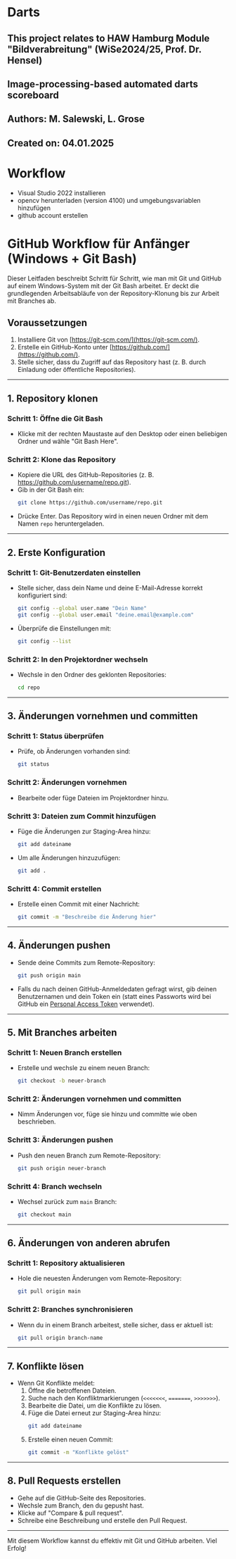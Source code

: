 # Darts
## This project relates to HAW Hamburg Module "Bildverabreitung" (WiSe2024/25, Prof. Dr. Hensel) 
## Image-processing-based automated darts scoreboard
## Authors: M. Salewski, L. Grose 
## Created on: 04.01.2025


# Workflow
- Visual Studio 2022 installieren 
- opencv herunterladen (version 4100) und umgebungsvariablen hinzufügen
- github account erstellen 

# GitHub Workflow für Anfänger (Windows + Git Bash)

Dieser Leitfaden beschreibt Schritt für Schritt, wie man mit Git und GitHub auf einem Windows-System mit der Git Bash arbeitet. Er deckt die grundlegenden Arbeitsabläufe von der Repository-Klonung bis zur Arbeit mit Branches ab.

## Voraussetzungen
1. Installiere Git von [https://git-scm.com/](https://git-scm.com/).
2. Erstelle ein GitHub-Konto unter [https://github.com/](https://github.com/).
3. Stelle sicher, dass du Zugriff auf das Repository hast (z. B. durch Einladung oder öffentliche Repositories).

---

## 1. Repository klonen
### Schritt 1: Öffne die Git Bash
- Klicke mit der rechten Maustaste auf den Desktop oder einen beliebigen Ordner und wähle "Git Bash Here".

### Schritt 2: Klone das Repository
- Kopiere die URL des GitHub-Repositories (z. B. https://github.com/username/repo.git).
- Gib in der Git Bash ein:
  ```bash
  git clone https://github.com/username/repo.git
  ```
- Drücke Enter. Das Repository wird in einen neuen Ordner mit dem Namen `repo` heruntergeladen.

---

## 2. Erste Konfiguration
### Schritt 1: Git-Benutzerdaten einstellen
- Stelle sicher, dass dein Name und deine E-Mail-Adresse korrekt konfiguriert sind:
  ```bash
  git config --global user.name "Dein Name"
  git config --global user.email "deine.email@example.com"
  ```
- Überprüfe die Einstellungen mit:
  ```bash
  git config --list
  ```

### Schritt 2: In den Projektordner wechseln
- Wechsle in den Ordner des geklonten Repositories:
  ```bash
  cd repo
  ```

---

## 3. Änderungen vornehmen und committen
### Schritt 1: Status überprüfen
- Prüfe, ob Änderungen vorhanden sind:
  ```bash
  git status
  ```

### Schritt 2: Änderungen vornehmen
- Bearbeite oder füge Dateien im Projektordner hinzu.

### Schritt 3: Dateien zum Commit hinzufügen
- Füge die Änderungen zur Staging-Area hinzu:
  ```bash
  git add dateiname
  ```
- Um alle Änderungen hinzuzufügen:
  ```bash
  git add .
  ```

### Schritt 4: Commit erstellen
- Erstelle einen Commit mit einer Nachricht:
  ```bash
  git commit -m "Beschreibe die Änderung hier"
  ```

---

## 4. Änderungen pushen
- Sende deine Commits zum Remote-Repository:
  ```bash
  git push origin main
  ```
- Falls du nach deinen GitHub-Anmeldedaten gefragt wirst, gib deinen Benutzernamen und dein Token ein (statt eines Passworts wird bei GitHub ein [Personal Access Token](https://docs.github.com/en/github/authenticating-to-github/creating-a-personal-access-token) verwendet).

---

## 5. Mit Branches arbeiten
### Schritt 1: Neuen Branch erstellen
- Erstelle und wechsle zu einem neuen Branch:
  ```bash
  git checkout -b neuer-branch
  ```

### Schritt 2: Änderungen vornehmen und committen
- Nimm Änderungen vor, füge sie hinzu und committe wie oben beschrieben.

### Schritt 3: Änderungen pushen
- Push den neuen Branch zum Remote-Repository:
  ```bash
  git push origin neuer-branch
  ```

### Schritt 4: Branch wechseln
- Wechsel zurück zum `main` Branch:
  ```bash
  git checkout main
  ```

---

## 6. Änderungen von anderen abrufen
### Schritt 1: Repository aktualisieren
- Hole die neuesten Änderungen vom Remote-Repository:
  ```bash
  git pull origin main
  ```

### Schritt 2: Branches synchronisieren
- Wenn du in einem Branch arbeitest, stelle sicher, dass er aktuell ist:
  ```bash
  git pull origin branch-name
  ```

---

## 7. Konflikte lösen
- Wenn Git Konflikte meldet:
  1. Öffne die betroffenen Dateien.
  2. Suche nach den Konfliktmarkierungen (`<<<<<<<`, `=======`, `>>>>>>>`).
  3. Bearbeite die Datei, um die Konflikte zu lösen.
  4. Füge die Datei erneut zur Staging-Area hinzu:
     ```bash
     git add dateiname
     ```
  5. Erstelle einen neuen Commit:
     ```bash
     git commit -m "Konflikte gelöst"
     ```

---

## 8. Pull Requests erstellen
- Gehe auf die GitHub-Seite des Repositories.
- Wechsle zum Branch, den du gepusht hast.
- Klicke auf "Compare & pull request".
- Schreibe eine Beschreibung und erstelle den Pull Request.

---

Mit diesem Workflow kannst du effektiv mit Git und GitHub arbeiten. Viel Erfolg!
